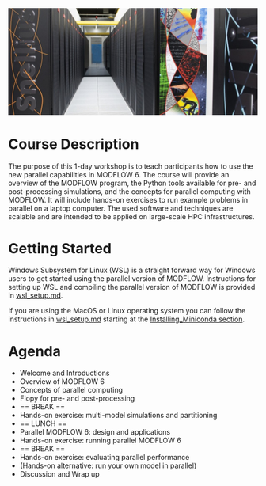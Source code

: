 <img src="./snellius.jpg">

# Course Description
The purpose of this 1-day workshop is to teach participants how to use the new parallel capabilities in MODFLOW 6. The course will provide an overview of the MODFLOW program, the Python tools available for pre- and post-processing simulations, and the concepts for parallel computing with MODFLOW. It will include hands-on exercises to run example problems in parallel on a laptop computer. The used software and techniques are scalable and are intended to be applied on large-scale HPC infrastructures.

# Getting Started
Windows Subsystem for Linux (WSL) is a straight forward way for Windows users to get started using the parallel version of MODFLOW. Instructions for setting up WSL and compiling the parallel version of MODFLOW is provided in [wsl_setup.md](./wsl_setup.md).

If you are using the MacOS or Linux operating system you can follow the instructions in [wsl_setup.md](./wsl_setup.md) starting at the [Installing_Miniconda section](./wsl_setup.md#installing-miniconda). 

# Agenda
* Welcome and Introductions
* Overview of MODFLOW 6
* Concepts of parallel computing
* Flopy for pre- and post-processing
* == BREAK ==
* Hands-on exercise: multi-model simulations and partitioning
* == LUNCH ==
* Parallel MODFLOW 6: design and applications
* Hands-on exercise: running parallel MODFLOW 6
* == BREAK ==
* Hands-on exercise: evaluating parallel performance
* (Hands-on alternative: run your own model in parallel)
* Discussion and Wrap up
